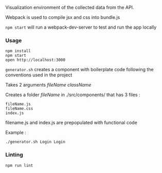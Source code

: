 
Visualization environment of the collected data from the API.

Webpack is used to compile jsx and css into bundle.js 

```npm start``` will run a webpack-dev-server to test and run the app locally

### Usage

```
npm install
npm start
open http://localhost:3000
```

```generator.sh``` creates a component with boilerplate code following the conventions used in the project

Takes 2 arguments *fileName* *className*

Creates a folder *fileName* in ./src/components/  that has 3 files : 
    
    fileName.js
    fileName.css
    index.js

filename.js and index.js are prepopulated with functional code

Example : 

```
./generator.sh Login Login
```


### Linting

```
npm run lint
```